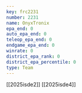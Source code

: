 ```yaml
---
key: frc2231
number: 2231
name: OnyxTronix
epa_end: 0
auto_epa_end: 0
teleop_epa_end: 0
endgame_epa_end: 0
winrate: 0
district_epa_rank: 0
district_epa_percentile: 0
type: Team
---
```

[[2025isde2]]
[[2025isde4]]
